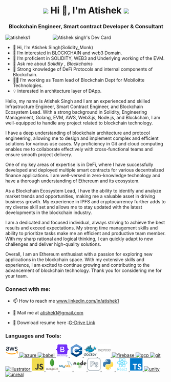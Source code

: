 <h1 align="center"><img src="https://emojis.slackmojis.com/emojis/images/1531849430/4246/blob-sunglasses.gif?1531849430" width="30"/> Hi 👋, I'm Atishek <img src="https://media.giphy.com/media/12oufCB0MyZ1Go/giphy.gif" width="50"></h1>
<h3 align="center">Blockchain Engineer, Smart contract Developer & Consultant</h3>
<!-- <img align="left" alt="Coding" width="400" src="https://media.tenor.com/flflC6GFzO8AAAAM/sultan-alrefaei-programmer.gif"> -->



<a href="https://app.daily.dev/atisheksingh"><img src="https://api.daily.dev/devcards/v2/imWglvZkk3etwaQ56abt8.png?r=l24" width="356"  align="right" alt="Atishek singh's Dev Card"/></a>

<p align="left"> <img src="https://komarev.com/ghpvc/?username=atisheks1&label=Profile%20views&color=0e75b6&style=flat" alt="atisheks1" /> </p>

- 👋 Hi, I’m Atishek Singh(Solidity_Monk)
- 👀 I’m interested in BLOCKCHAIN and web3 Domain. 
- 🌱 I’m proficient in SOLIDITY, WEB3 and Underlying working of the EVM. 
- 💬 Ask me about *Solidity , Blockchains*
- 💪 Strong knowledge of DeFi Protocols and internal components of Blockchain. 
- 👨‍💻 I’m working as Team lead of Blockchain Dept for Mobiloitte Technologies.
- 💡 interested in architecture layer of DApp.




Hello, my name is Atishek Singh and I am an experienced and skilled Infrastructure Engineer, Smart Contract Engineer, and Blockchain Ecosystem Lead. With a strong background in Solidity, Engineering Management, Golang, EVM, AWS, Web3.js, Node.js, and Blockchain, I am well-equipped to handle any project related to blockchain technology.

I have a deep understanding of blockchain architecture and protocol engineering, allowing me to design and implement complex and efficient solutions for various use cases. My proficiency in Git and cloud computing enables me to collaborate effectively with cross-functional teams and ensure smooth project delivery.

One of my key areas of expertise is in DeFi, where I have successfully developed and deployed multiple smart contracts for various decentralized finance applications. I am well-versed in zero-knowledge technology and have a thorough understanding of Ethereum and its ecosystem.

As a Blockchain Ecosystem Lead, I have the ability to identify and analyze market trends and opportunities, making me a valuable asset in driving business growth. My experience in IPFS and cryptocurrency further adds to my diverse skill set and allows me to stay updated with the latest developments in the blockchain industry.

I am a dedicated and focused individual, always striving to achieve the best results and exceed expectations. My strong time management skills and ability to prioritize tasks make me an efficient and productive team member. With my sharp rational and logical thinking, I can quickly adapt to new challenges and deliver high-quality solutions.

Overall, I am an Ethereum enthusiast with a passion for exploring new applications in the blockchain space. With my extensive skills and experience, I am excited to continue growing and contributing to the advancement of blockchain technology. Thank you for considering me for your team.


<h3 align="left">Connect with me:</h3>

- 📫 How to reach me www.linkedin.com/in/atishek1

- 📧 Mail me at [atishek1@gmail.com ](url)

- :page_facing_up:   Download resume here :[G-Drive Link](https://drive.google.com/file/d/1oDWLlKhLELToWe-MFhlggXj9w-9T4oSZ/view?usp=sharing)

<p align="left">
</p>

<h3 align="left">Languages and Tools:</h3>
<p align="left"> <a href="" target="_blank" rel="noreferrer">

</a> <a href="https://aws.amazon.com" target="_blank" rel="noreferrer"> <img src="https://raw.githubusercontent.com/devicons/devicon/master/icons/amazonwebservices/amazonwebservices-original-wordmark.svg" alt="aws" width="40" height="40"/> </a> <a href="https://azure.microsoft.com/en-in/" target="_blank" rel="noreferrer"> <img src="https://www.vectorlogo.zone/logos/microsoft_azure/microsoft_azure-icon.svg" alt="azure" width="40" height="40"/> </a> <a href="https://babeljs.io/" target="_blank" rel="noreferrer"> <img src="https://www.vectorlogo.zone/logos/babeljs/babeljs-icon.svg" alt="babel" width="40" height="40"/> </a> <a href="https://getbootstrap.com" target="_blank" rel="noreferrer"> <img src="https://raw.githubusercontent.com/devicons/devicon/master/icons/bootstrap/bootstrap-plain-wordmark.svg" alt="bootstrap" width="40" height="40"/> </a> <a href="https://www.w3schools.com/cpp/" target="_blank" rel="noreferrer"> <img src="https://raw.githubusercontent.com/devicons/devicon/master/icons/cplusplus/cplusplus-original.svg" alt="cplusplus" width="40" height="40"/> </a> <a href="https://www.docker.com/" target="_blank" rel="noreferrer"> <img src="https://raw.githubusercontent.com/devicons/devicon/master/icons/docker/docker-original-wordmark.svg" alt="docker" width="40" height="40"/> </a> <a href="https://expressjs.com" target="_blank" rel="noreferrer"> <img src="https://raw.githubusercontent.com/devicons/devicon/master/icons/express/express-original-wordmark.svg" alt="express" width="40" height="40"/> </a> <a href="https://firebase.google.com/" target="_blank" rel="noreferrer"> <img src="https://www.vectorlogo.zone/logos/firebase/firebase-icon.svg" alt="firebase" width="40" height="40"/> </a> <a href="https://cloud.google.com" target="_blank" rel="noreferrer"> <img src="https://www.vectorlogo.zone/logos/google_cloud/google_cloud-icon.svg" alt="gcp" width="40" height="40"/> </a> <a href="https://git-scm.com/" target="_blank" rel="noreferrer"> <img src="https://www.vectorlogo.zone/logos/git-scm/git-scm-icon.svg" alt="git" width="40" height="40"/> </a> <a href="https://www.adobe.com/in/products/illustrator.html" target="_blank" rel="noreferrer"> <img src="https://www.vectorlogo.zone/logos/adobe_illustrator/adobe_illustrator-icon.svg" alt="illustrator" width="40" height="40"/> </a> <a href="https://developer.mozilla.org/en-US/docs/Web/JavaScript" target="_blank" rel="noreferrer"> <img src="https://raw.githubusercontent.com/devicons/devicon/master/icons/javascript/javascript-original.svg" alt="javascript" width="40" height="40"/> </a> <a href="https://www.mongodb.com/" target="_blank" rel="noreferrer"> <img src="https://raw.githubusercontent.com/devicons/devicon/master/icons/mongodb/mongodb-original-wordmark.svg" alt="mongodb" width="40" height="40"/> </a> <a href="https://www.mysql.com/" target="_blank" rel="noreferrer"> <img src="https://raw.githubusercontent.com/devicons/devicon/master/icons/mysql/mysql-original-wordmark.svg" alt="mysql" width="40" height="40"/> </a> <a href="https://nodejs.org" target="_blank" rel="noreferrer"> <img src="https://raw.githubusercontent.com/devicons/devicon/master/icons/nodejs/nodejs-original-wordmark.svg" alt="nodejs" width="40" height="40"/> </a> <a href="https://www.photoshop.com/en" target="_blank" rel="noreferrer"> <img src="https://raw.githubusercontent.com/devicons/devicon/master/icons/photoshop/photoshop-line.svg" alt="photoshop" width="40" height="40"/> </a> <a href="https://www.python.org" target="_blank" rel="noreferrer"> <img src="https://raw.githubusercontent.com/devicons/devicon/master/icons/python/python-original.svg" alt="python" width="40" height="40"/> </a> <a href="https://reactjs.org/" target="_blank" rel="noreferrer"> <img src="https://raw.githubusercontent.com/devicons/devicon/master/icons/react/react-original-wordmark.svg" alt="react" width="40" height="40"/> </a> <a href="https://www.typescriptlang.org/" target="_blank" rel="noreferrer"> <img src="https://raw.githubusercontent.com/devicons/devicon/master/icons/typescript/typescript-original.svg" alt="typescript" width="40" height="40"/> </a> <a href="https://unity.com/" target="_blank" rel="noreferrer"> <img src="https://www.vectorlogo.zone/logos/unity3d/unity3d-icon.svg" alt="unity" width="40" height="40"/> </a> <a href="https://unrealengine.com/" target="_blank" rel="noreferrer"> <img src="https://raw.githubusercontent.com/kenangundogan/fontisto/036b7eca71aab1bef8e6a0518f7329f13ed62f6b/icons/svg/brand/unreal-engine.svg" alt="unreal" width="40" height="40"/> </a> <a href="https://www.adobe.com/products/xd.html" target="_blank" rel="noreferrer">  </a> </p>


